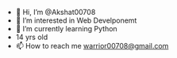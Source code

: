 - 👋 Hi, I’m @Akshat00708
- 👀 I’m interested in Web Develponemt
- 🌱 I’m currently learning Python
- 14 yrs old
- 📫 How to reach me warrior00708@gmail.com

<!---
Akshat00708/Akshat00708 is a ✨ special ✨ repository because its `README.md` (this file) appears on your GitHub profile.
You can click the Preview link to take a look at your changes.
--->
